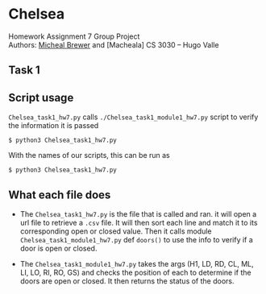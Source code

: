 # Chelsea
Homework Assignment 7 Group Project  
Authors: [Micheal Brewer](https://github.com/omega-wyd) and [Macheala] 
CS 3030 &ndash; Hugo Valle


## Task 1
## Script usage

`Chelsea_task1_hw7.py` calls `./Chelsea_task1_module1_hw7.py` script to verify the information it is passed

```python3
$ python3 Chelsea_task1_hw7.py
```

With the names of our scripts, this can be run as

```python3
$ python3 Chelsea_task1_hw7.py
```

## What each file does

- The `Chelsea_task1_hw7.py` is the file that is called and ran. it will open a url file to retrieve a `.csv` file. It will then sort 
  each line and match it to its corresponding open or closed value. Then it calls module `Chelsea_task1_module1_hw7.py` def `doors()` to 
  use the info to verify if a door is open or closed.
  
- The `Chelsea_task1_module1_hw7.py` takes the args (H1, LD, RD, CL, ML, LI, LO, RI, RO,  GS) and checks the position of each to determine
  if the doors are open or closed. It then returns the status of the doors. 
